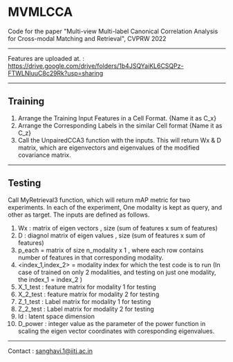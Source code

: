 # MVMLCCA
Code for the paper "Multi-view Multi-label Canonical  Correlation Analysis  for Cross-modal Matching and Retrieval", CVPRW 2022

---
Features are uploaded at. : https://drive.google.com/drive/folders/1b4JSQYaiKL6CSQPz-FTWLNluuC8c29Rk?usp=sharing 
*** 

## Training 

1. Arrange the Training Input Features in a Cell Format. {Name it as C_x}
2. Arrange the Corresponding Labels in the similar Cell format {Name it as C_z}
3. Call the UnpairedCCA3 function with the inputs. This will return Wx & D matrix, which are eigenvectors and eigenvalues of the modified covariance matrix.

***
## Testing

Call MyRetrieval3 function, which will return mAP metric for two experiments. In each of the experiment,  One modality is kept as query, and other as target. The inputs are defined as follows.

1. Wx : matrix of eigen vectors , size (sum of features x sum of features)
2. D : diagnol matrix of eigen values , size (sum of features x sum of features)
3. p_each = matrix of size n_modality x 1 , where each row contains number of features in that corresponding modality.
4. <index_1,index_2> = modality index for which the test code is to run (In case of trained on only 2 modalities, and testing on just one modality, the index_1 = index_2 )  
5. X_1_test  : feature matrix for modality 1 for testing
6. X_2_test  : feature matrix for modality 2 for testing
7. Z_1_test  : Label matrix for modality 1 for testing
8. Z_2_test  : Label matrix for modality 2 for testing
9. ld : latent space dimension
10. D_power : integer value as the parameter of the power function in scaling the eigen vector coordinates with coresponding eigenvalues. 

---
Contact : sanghavi.1@iitj.ac.in


